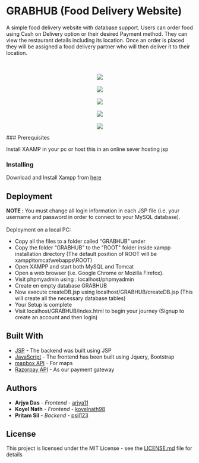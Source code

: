 # GRABHUB (Food Delivery Website)
A simple food delivery website with database support. Users can order food using Cash on Delivery option or their desired Payment method.
They can view the restaurant details including its location. Once an order is placed they will be assigned a food delivery partner who will then deliver it to their location.

<p align="center">
   <br><br>
  <img src="https://github.com/psil123/GRABHUB/tree/master/resources/images/demo1.JPG" border="0">
  <br><br>
  <img src="https://github.com/psil123/GRABHUB/tree/master/resources/images/demo2.JPG" border="0">
  <br><br>
  <img src="https://github.com/psil123/GRABHUB/tree/master/resources/images/demo3.JPG" border="0">
  <br><br>
  <img src="https://github.com/psil123/GRABHUB/tree/master/resources/images/demo4.JPG" border="0">
  <br><br>
  <img src="https://github.com/psil123/GRABHUB/tree/master/resources/images/demo5.JPG" border="0">
</p>
### Prerequisites

Install XAAMP in your pc or host this in an online sever hosting jsp

### Installing

Download and Install Xampp from [here](https://www.apachefriends.org/download.html)

## Deployment

<b>NOTE : </b>You must change all login information in each JSP file (i.e. your username and password in order to connect to your MySQL database).<br><br>
Deployment on a local PC:
*	Copy all the files to a folder called “GRABHUB” under 
*	Copy the folder “GRABHUB” to the "ROOT" folder inside xampp installation directory (The default position of ROOT will be xampp\tomcat\webapps\ROOT)
*	Open XAMPP and start both MySQL and Tomcat 
*	Open a web browser (i.e. Google Chrome or Mozilla Firefox).
*	Visit phpmyadmin using : localhost/phpmyadmin
* Create en empty database GRABHUB
* Now execute createDB.jsp using localhost/GRABHUB/createDB.jsp (This will create all the necessary database tables)
* Your Setup is complete
* Visit localhost/GRABHUB/index.html to begin your journey (Signup to create an account and then login)

## Built With

* [JSP](https://en.wikipedia.org/wiki/JavaServer_Pages) - The backend was built using JSP
* [JavaScript](https://www.javascript.com/) - The frontend has been built using Jquery, Bootstrap
* [mapbox API](https://www.mapbox.com/) - For maps
* [Razorpay API](https://razorpay.com/) - As our payment gateway

## Authors

* **Arjya Das** - *Frontend* - [arjya11](https://github.com/arjya11)
* **Koyel Nath** - *Frontend* - [koyelnath98](https://github.com/koyelnath98)
* **Pritam Sil** - *Backend* - [psil123](https://github.com/psil123)

## License

This project is licensed under the MIT License - see the [LICENSE.md](LICENSE.md) file for details
